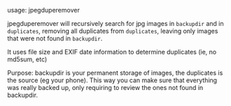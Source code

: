 

usage:
  jpegduperemover <backupdir> <duplicates>

  jpegduperemover will recursively search for jpg images in `backupdir` and
  in `duplicates`, removing all duplicates from `duplicates`, leaving only images
  that were not found in `backupdir`.

  It uses file size and EXIF date information to determine duplicates (ie, no md5sum, etc)

  Purpose: backupdir is your permanent storage of images, the duplicates is the source (eg your phone).
  This way you can make sure that everything was really backed up, only requiring to review the ones not found in backupdir.
